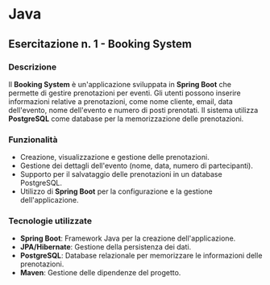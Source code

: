 # Java

## Esercitazione n. 1 - Booking System

### Descrizione

Il **Booking System** è un'applicazione sviluppata in **Spring Boot** che permette di gestire prenotazioni per eventi. Gli utenti possono inserire informazioni relative a prenotazioni, come nome cliente, email, data dell'evento, nome dell'evento e numero di posti prenotati. Il sistema utilizza **PostgreSQL** come database per la memorizzazione delle prenotazioni.

### Funzionalità

- Creazione, visualizzazione e gestione delle prenotazioni.
- Gestione dei dettagli dell'evento (nome, data, numero di partecipanti).
- Supporto per il salvataggio delle prenotazioni in un database PostgreSQL.
- Utilizzo di **Spring Boot** per la configurazione e la gestione dell'applicazione.

### Tecnologie utilizzate

- **Spring Boot**: Framework Java per la creazione dell'applicazione.
- **JPA/Hibernate**: Gestione della persistenza dei dati.
- **PostgreSQL**: Database relazionale per memorizzare le informazioni delle prenotazioni.
- **Maven**: Gestione delle dipendenze del progetto.
